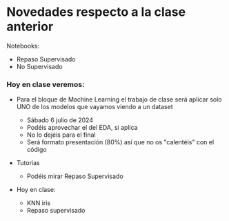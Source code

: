 # Novedades respecto a la clase anterior


Notebooks:

* Repaso Supervisado
* No Supervisado

### Hoy en clase veremos:

* Para el bloque de Machine Learning el trabajo de clase será aplicar solo UNO de los modelos que vayamos viendo a un dataset
  * Sábado 6 julio de 2024
  * Podéis aprovechar el del EDA, si aplica
  * No lo dejéis para el final
  * Será formato presentación (80%) así que no os "calentéis" con el código

* Tutorias
  * Podéis mirar Repaso Supervisado

* Hoy en clase: 
  * KNN iris
  * Repaso supervisado